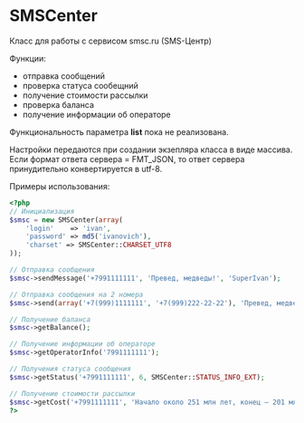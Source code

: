 SMSCenter
=========

Класс для работы с сервисом smsc.ru (SMS-Центр)

Функции:
* отправка сообщений
* проверка статуса сообещний
* получение стоимости рассылки
* проверка баланса
* получение информации об операторе

Функциональность параметра **list** пока не реализована.

Настройки передаются при создании экзепляра класса в виде массива.
Если формат ответа сервера = FMT_JSON, то ответ сервера принудительно конвертируется в utf-8.

Примеры использования:
```php
<?php
// Инициализация
$smsc = new SMSCenter(array(
	'login'	   => 'ivan',
	'password' => md5('ivanovich'),
	'charset' => SMSCenter::CHARSET_UTF8
));

// Отправка сообщения
$smsc->sendMessage('+7991111111', 'Превед, медведы!', 'SuperIvan');

// Отправка сообщения на 2 номера
$smsc->send(array('+7(999)1111111', '+7(999)222-22-22'), 'Превед, медведы! Одно сообщение на 2 номера.', 'SuperIvan');

// Получение баланса
$smsc->getBalance();

// Получение информации об операторе
$smsc->getOperatorInfo('7991111111');

// Получения статуса сообщения
$smsc->getStatus('+7991111111', 6, SMSCenter::STATUS_INFO_EXT);

// Получение стоимости рассылки
$smsc->getCost('+7991111111', 'Начало около 251 млн лет, конец — 201 млн лет назад, длительность около 50 млн лет.');
?>
```
